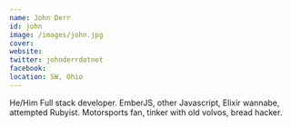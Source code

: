 ```yaml
---
name: John Derr
id: john
image: /images/john.jpg
cover:
website:
twitter: johnderrdotnet
facebook:
location: SW, Ohio
---
```

He/Him Full stack developer. EmberJS, other Javascript, Elixir wannabe, attempted Rubyist.
Motorsports fan, tinker with old volvos, bread hacker.

